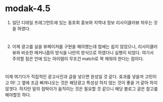 # modak-4.5
1. 일단 디테일 프레그먼트에 있는 동호회 홍보와 지역내 정보 리사이클러뷰 띄우는 것을 하였다.
#
2. 이제 광고를 실을 뷰페이저를 구현을 해야했는데 첨에는 쉽지 않았으나, 리사이클러뷰와 비슷한 매커니즘의 방식을 나만의 방식으로 하였더니 실행이 되었다. 여기서 주의할 점은 안에 있는 아이템이 무조건 match로
꽉 채워야 한다는 점이다.
#
이제 여기다가 직접적인 광고사진과 글을 넣으면 완성일 것 같다. 효과를 넣을까 고민이고 아! 그 옆에 조금 삐져나오는 것은 해당광고 특성상 하지 않는 것이 좋을 거 같아 하지않겟다. 하지만 밑의 점박이가 움직이는 것은 필요할 것 같으니
해당 블로그 글은 참고를 해야할듯 하다.
